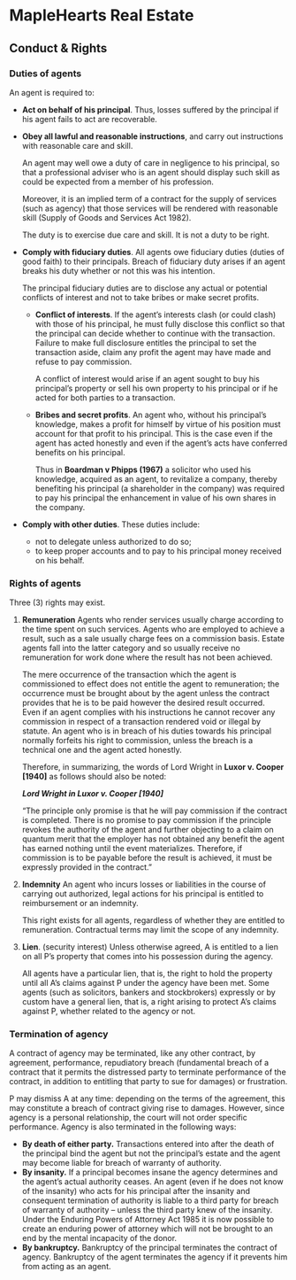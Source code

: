 # MapleHearts Real Estate 
## Conduct & Rights

### Duties of agents  


An agent is required to:  
- **Act on behalf of his principal**. Thus, losses suffered by the principal if his agent fails to  act are recoverable.  
- **Obey all lawful and reasonable instructions**, and carry out instructions with reasonable  care and skill.  

    An agent may well owe a duty of care in negligence to his principal, so that a  professional adviser who is an agent should display such skill as could be expected from  a member of his profession.  

    Moreover, it is an implied term of a contract for the supply of services (such as agency)  that those services will be rendered with reasonable skill (Supply of Goods and Services  Act 1982).  

    The duty is to exercise due care and skill. It is not a duty to be right.  

- **Comply with fiduciary duties**. All agents owe fiduciary duties (duties of good faith) to  their principals. Breach of fiduciary duty arises if an agent breaks his duty whether or not  this was his intention. 

    The principal fiduciary duties are to disclose any actual or potential conflicts of interest  and not to take bribes or make secret profits.  
    - **Conflict of interests**. If the agent’s interests clash (or could clash) with those of  his principal, he must fully disclose this conflict so that the principal can decide  whether to continue with the transaction. Failure to make full disclosure entitles  the principal to set the transaction aside, claim any profit the agent may have  made and refuse to pay commission.  

        A conflict of interest would arise if an agent sought to buy his principal’s property  or sell his own property to his principal or if he acted for both parties to a  transaction.  
    - **Bribes and secret profits**. An agent who, without his principal’s knowledge,  makes a profit for himself by virtue of his position must account for that profit to his principal. This is the case even if the agent has acted honestly and even if the  agent’s acts have conferred benefits on his principal.  
    
        Thus in **Boardman v Phipps (1967)** a solicitor who used his knowledge, acquired  as an agent, to revitalize a company, thereby benefiting his principal (a  shareholder in the company) was required to pay his principal the enhancement in  value of his own shares in the company. 
- **Comply with other duties**. These duties include:  
    - not to delegate unless authorized to do so;  
    - to keep proper accounts and to pay to his principal money received on his behalf.  

### Rights of agents  
Three (3) rights may exist.  
1) **Remuneration** 
    Agents who render services usually charge according to the time spent on such services. Agents  who are employed to achieve a result, such as a sale usually charge fees on a commission basis.  Estate agents fall into the latter category and so usually receive no remuneration for work done  where the result has not been achieved.

    The mere occurrence of the transaction which the agent is commissioned to effect does not  entitle the agent to remuneration; the occurrence must be brought about by the agent unless the  contract provides that he is to be paid however the desired result occurred.  
    Even if an agent complies with his instructions he cannot recover any commission in respect of a  transaction rendered void or illegal by statute. An agent who is in breach of his duties towards  his principal normally forfeits his right to commission, unless the breach is a technical one and  the agent acted honestly.

    Therefore, in summarizing, the words of Lord Wright in **Luxor v. Cooper [1940]** as follows should also be noted: 
    
    ___Lord Wright in Luxor v. Cooper [1940]___

    “The principle only promise is that he will pay commission if the contract is completed. There is  no promise to pay commission if the principle revokes the authority of the agent and further  objecting to a claim on quantum merit that the employer has not obtained any benefit the agent  has earned nothing until the event materializes. Therefore, if commission is to be payable before  the result is achieved, it must be expressly provided in the contract.”

2) **Indemnity** 
An agent who incurs losses or liabilities in the course of carrying out authorized, legal actions for  his principal is entitled to reimbursement or an indemnity. 

    This right exists for all agents, regardless of whether they are entitled to remuneration.  Contractual terms may limit the scope of any indemnity.  

3) **Lien**. (security interest) 
Unless otherwise agreed, A is entitled to a lien on all P’s property that comes into his possession  during the agency.  
    
    All agents have a particular lien, that is, the right to hold the property until all A’s claims against  P under the agency have been met. Some agents (such as solicitors, bankers and stockbrokers)  expressly or by custom have a general lien, that is, a right arising to protect A’s claims against P,  whether related to the agency or not.  


### Termination of agency  
A contract of agency may be terminated, like any other contract, by agreement, performance,  repudiatory breach (fundamental breach of a contract that it permits the distressed party to terminate  performance of the contract, in addition to entitling that party to sue for damages) or frustration.  

P may dismiss A at any time: depending on the terms of the agreement, this may constitute a  breach of contract giving rise to damages. However, since agency is a personal relationship, the  court will not order specific performance. Agency is also terminated in the following ways: 

- **By death of either party.** Transactions entered into after the death of the principal bind  the agent but not the principal’s estate and the agent may become liable for breach of  warranty of authority.  
- **By insanity.** If a principal becomes insane the agency determines and the agent’s actual  authority ceases. An agent (even if he does not know of the insanity) who acts for his  principal after the insanity and consequent termination of authority is liable to a third  party for breach of warranty of authority – unless the third party knew of the insanity.  
Under the Enduring Powers of Attorney Act 1985 it is now possible to create an enduring  power of attorney which will not be brought to an end by the mental incapacity of the  donor. 
- **By bankruptcy.** Bankruptcy of the principal terminates the contract of agency.  Bankruptcy of the agent terminates the agency if it prevents him from acting as an agent.
